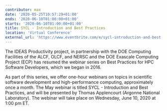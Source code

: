 ```yaml
---
contributor: max
date: '2020-05-25T10:57:29+01:00'
ends: '2020-06-10T01:00:00+01:00'
starts: '2020-06-10T01:00:00+01:00'
title: SYCL - Introduction and Best Practices
location: 'Virtual Conference'
external_url: 'https://www.eventbrite.com/e/sycl-introduction-and-best-practices-tickets-104559777108'
---
```


The IDEAS Productivity project, in partnership with the DOE Computing Facilities of the ALCF, OLCF, and NERSC and the
DOE Exascale Computing Project (ECP) has resumed the webinar series on Best Practices for HPC Software Developers, which
we began in 2016.

As part of this series, we offer one-hour webinars on topics in scientific software development and high-performance
computing, approximately once a month. The May webinar is titled SYCL - Introduction and Best Practices, and will be
presented by Thomas Applencourt (Argonne National Laboratory). The webinar will take place on Wednesday, June 10, 2020
at 1:00 pm ET.
